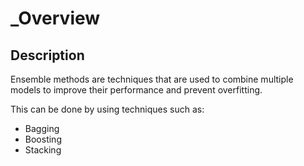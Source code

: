 # _Overview

## Description

Ensemble methods are techniques that are used to combine multiple models to improve their performance and prevent overfitting.

This can be done by using techniques such as:

- Bagging
- Boosting
- Stacking
